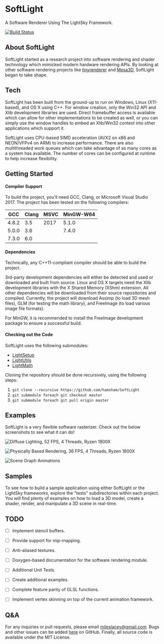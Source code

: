 # SoftLight
A Software Renderer Using The LightSky Framework.

[![Build Status](https://travis-ci.org/hamsham/SoftLight.svg?branch=master)](https://travis-ci.org/hamsham/SoftLight)



## About SoftLight
SoftLight started as a research project into software rendering and shader technology which mimicked modern hardware rendering APIs. By looking at other software rendering projects like [tinyrenderer](https://github.com/ssloy/tinyrenderer/wiki) and [Mesa3D](https://www.mesa3d.org), SoftLight began to take shape.



## Tech
SoftLight has been built from the ground-up to run on Windows, Linux (X11-based), and OS X using C++. For window creation, only the Win32 API and Xlib development libraries are used. Direct framebuffer access is available which can allow for other implementations to be created as well, or you can simply use the window handles to embed an Xlib/Win32 context into other applications which support it.

SoftLight uses CPU-based SIMD acceleration (AVX2 on x86 and NEON/VFPv4 on ARM) to increase performance. There are also multithreaded work queues which can take advantage of as many cores as a system has available. The number of cores can be configured at runtime to help increase flexibility.



## Getting Started
#### Compiler Support
To build the project, you'll need GCC, Clang, or Microsoft Visual Studio 2017. The project has been tested on the following compilers:

| GCC   | Clang | MSVC | MinGW-W64 |
| ----- | ----- | ---- | --------- |
| 4.8.2 | 3.5   | 2017 | 5.1.0     |
| 5.0.0 | 3.6   |      | 7.4.0     |
| 7.3.0 | 6.0   |      |           |



#### Dependencies
Technically, any C++11-compliant compiler should be able to build the project.

3rd-party development dependencies will either be detected and used or downloaded and built from source.
Linux and OS X targets need the Xlib development libraries with the X Shared Memory (XShm) extension. All other dependencies will be downloaded from their source repositories and compiled. Currently, the project will download Assimp (to load 3D mesh files), GLM (for testing the math library), and FreeImage (to load various image file formats).

For MinGW, it is recommended to install the FreeImage development package to ensure a successful build.



#### Checking out the Code
SoftLight uses the following submodules:
- [LightSetup](https://github.com/hamsham/LightSetup)
- [LightUtils](https://github.com/hamsham/LightUtils)
- [LightMath](https://github.com/hamsham/LightMat)

Cloning the repository should be done recursively, using the following steps:
1. `git clone --recursive https://github.com/hamsham/SoftLight`
2. `git submodule foreach git checkout master`
3. `git submodule foreach git pull origin master`



## Examples
SoftLight is a very flexible software rasterizer. Check out the below screenshots to see what it can do!

![Diffuse Lighting, 52 FPS, 4 Threads, Ryzen 1800X](https://github.com/hamsham/SoftLight/blob/master/examples/softlight_diffuse.png)

![Physically Based Rendering, 36 FPS, 4 Threads, Ryzen 1800X](https://github.com/hamsham/SoftLight/blob/master/examples/softlight_pbr.png)

![Scene Graph Animations](https://github.com/hamsham/SoftLight/blob/master/examples/softlight_anims.png)



## Samples
To see how to build a sample application using either SoftLight or the LightSky frameworks, explore the "tests" subdirectories within each project. You will find plenty of examples on how to load a 3D model, create a shader, render, and manipulate a 3D scene in real-time.




## TODO
- [ ] Implement stencil buffers.
- [ ] Provide support for mip-mapping.
- [ ] Anti-aliased textures.
- [ ] Doxygen-based documentation for the software rendering module.
- [ ] Additional Unit Tests.
- [ ] Create additional examples.
- [ ] Complete feature parity of GLSL functions.
- [ ] Implement vertex skinning on top of the current animation framework.



## Q&A
For any inquiries or pull requests, please email mileslacey@gmail.com. Bugs and other issues can be added [here](https://github.com/hamsham/SoftLight/issues) on GitHub. Finally, all source code is available under the MIT License.

